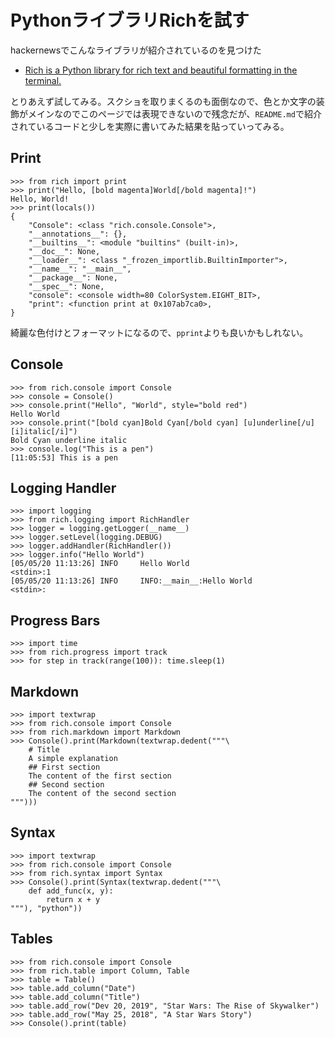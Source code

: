 # PythonライブラリRichを試す

hackernewsでこんなライブラリが紹介されているのを見つけた
- [Rich is a Python library for rich text and beautiful formatting in the terminal.](https://github.com/willmcgugan/rich)

とりあえず試してみる。スクショを取りまくるのも面倒なので、色とか文字の装飾がメインなのでこのページでは表現できないので残念だが、`README.md`で紹介されているコードと少しを実際に書いてみた結果を貼っていってみる。


## Print
```
>>> from rich import print
>>> print("Hello, [bold magenta]World[/bold magenta]!")
Hello, World!
>>> print(locals())
{
    "Console": <class "rich.console.Console">,
    "__annotations__": {},
    "__builtins__": <module "builtins" (built-in)>,
    "__doc__": None,
    "__loader__": <class "_frozen_importlib.BuiltinImporter">,
    "__name__": "__main__",
    "__package__": None,
    "__spec__": None,
    "console": <console width=80 ColorSystem.EIGHT_BIT>,
    "print": <function print at 0x107ab7ca0>,
}
```

綺麗な色付けとフォーマットになるので、`pprint`よりも良いかもしれない。

## Console
```
>>> from rich.console import Console
>>> console = Console()
>>> console.print("Hello", "World", style="bold red")
Hello World
>>> console.print("[bold cyan]Bold Cyan[/bold cyan] [u]underline[/u] [i]italic[/i]")
Bold Cyan underline italic
>>> console.log("This is a pen")
[11:05:53] This is a pen
```


## Logging Handler
```
>>> import logging
>>> from rich.logging import RichHandler
>>> logger = logging.getLogger(__name__)
>>> logger.setLevel(logging.DEBUG)
>>> logger.addHandler(RichHandler())
>>> logger.info("Hello World")
[05/05/20 11:13:26] INFO     Hello World                               <stdin>:1
[05/05/20 11:13:26] INFO     INFO:__main__:Hello World                 <stdin>:
```


## Progress Bars
```
>>> import time
>>> from rich.progress import track
>>> for step in track(range(100)): time.sleep(1)
```


## Markdown
```
>>> import textwrap
>>> from rich.console import Console
>>> from rich.markdown import Markdown
>>> Console().print(Markdown(textwrap.dedent("""\
    # Title
    A simple explanation
    ## First section
    The content of the first section
    ## Second section
    The content of the second section
""")))
```


## Syntax
```
>>> import textwrap
>>> from rich.console import Console
>>> from rich.syntax import Syntax
>>> Console().print(Syntax(textwrap.dedent("""\
    def add_func(x, y):
        return x + y
"""), "python"))
```


## Tables
```
>>> from rich.console import Console
>>> from rich.table import Column, Table
>>> table = Table()
>>> table.add_column("Date")
>>> table.add_column("Title")
>>> table.add_row("Dev 20, 2019", "Star Wars: The Rise of Skywalker")
>>> table.add_row("May 25, 2018", "A Star Wars Story")
>>> Console().print(table)
```
